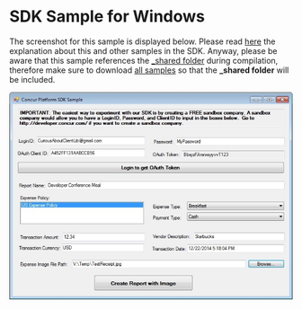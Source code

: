 SDK Sample for Windows
=======================

The screenshot for this sample is displayed below. Please read [here](../README.md) the explanation about this and other samples in the SDK.
Anyway, please be aware that this sample references the [_shared folder](../_shared) during compilation, therefore make sure to download [all samples](../)  so that the **_shared folder** will be included.


![SKD Windows Sample Screenshot](../../figures/windows_sample_figure1.jpg)
